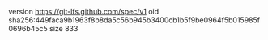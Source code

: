 version https://git-lfs.github.com/spec/v1
oid sha256:449faca9b1963f8b8da5c56b945b3400cb1b5f9be0964f5b015985f0696b45c5
size 833
